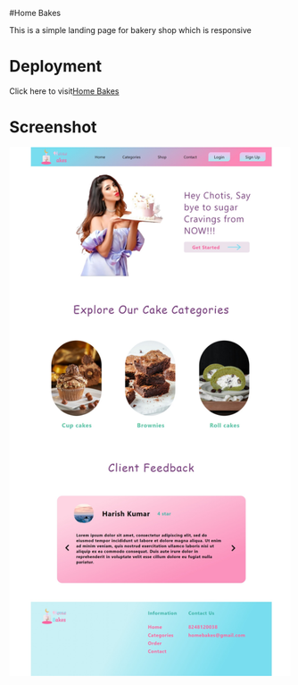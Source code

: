 #Home Bakes
<p>This is a simple landing page for bakery shop which is responsive</p>
<h1>Deployment</h1>
Click here to visit<a href="">Home Bakes</a>
<h1>Screenshot</h1>
<img src="home bakes.jpeg" alt="Cake Landing Page">
